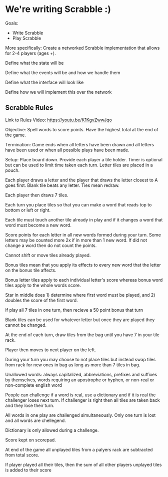 # We're writing Scrabble :)

Goals:
* Write Scrabble
* Play Scrabble

More specifically: Create a networked Scrabble implementation that allows for 2-4 players (ages <can use laptop>+).

Define what the state will be

Define what the events will be and how we handle them

Define what the interface will look like

Define how we will implement this over the network

## Scrabble Rules

Link to Rules Video: https://youtu.be/K1KgvZwwJqo

Objective: Spell words to score points. Have the highest total at the end of the game.

Termination: Game ends when all letters have been drawn and all letters have been used or when all possible plays have been made.

Setup: Place board down. Provide each player a tile holder. Timer is optional but can be used to limit time taken each turn. Letter tiles are placed in a pouch.

Each player draws a letter and the player that draws the letter closest to A goes first. Blank tile beats any letter. Ties mean redraw.

Each player then draws 7 tiles.

Each turn you place tiles so that you can make a word that reads top to bottom or left or right.

Each tile must touch another tile already in play and if it changes a word that word must become a new word.

Score points for each letter in all new words formed during your turn. Some letters may be counted more 2x if in more than 1 new word. If did not change a word then do not count the points.

Cannot shift or move tiles already played.

Bonus tiles mean that you apply its effects to every new word that the letter on the bonus tile affects.

Bonus letter tiles apply to each individual letter's score whereas bonus word tiles apply to the whole words score.

Star in middle does 1) determine where first word must be played, and 2) doubles the score of the first word.

If play all 7 tiles in one turn, then recieve a 50 point bonus that turn

Blank tiles can be used for whatever letter but once they are played they cannot be changed.

At the end of each turn, draw tiles from the bag until you have 7 in your tile rack.

Player then moves to next player on the left.

During your turn you may choose to not place tiles but instead swap tiles from rack for new ones in bag as long as more than 7 tiles in bag.

Unallowed words: always capitalized, abbreviations, prefixes and suffixes by themselves, words requiring an apostrophe or hyphen, or non-real or non-complete english word

People can challenge if a word is real, use a dictionary and if it is real the challenger loses next turn. If challenger is right then all tiles are taken back and they lose their turn.

All words in one play are challenged simultaneously. Only one turn is lost and all words are chellegend.

Dictionary is only allowed during a challenge.

Score kept on scorepad.

At end of the game all unplayed tiles from a palyers rack are subtracted from total score.

If player played all their tiles, then the sum of all other players unplayed tiles is added to their score


